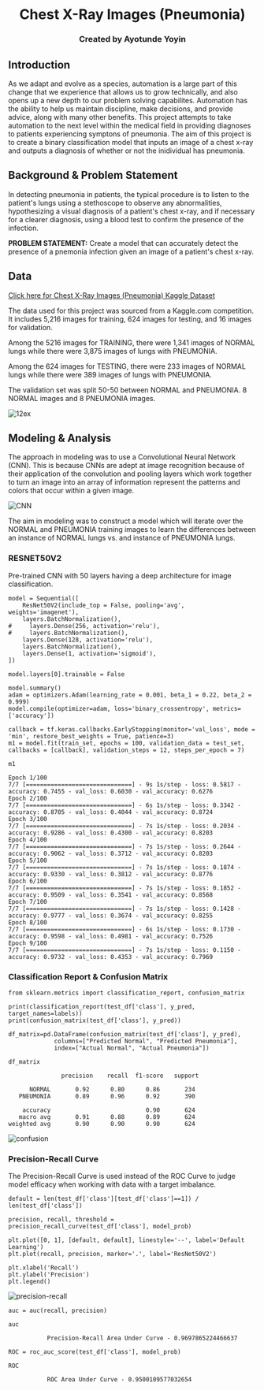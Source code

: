 <div align="center">
  <h1>Chest X-Ray Images (Pneumonia)</h1>
  
  <h3>Created by Ayotunde Yoyin</h3>
</div>


## Introduction

As we adapt and evolve as a species, automation is a large part of this change that we experience that allows us to grow technically, and also opens up a new depth to our problem solving capabilites. Automation has the ability to help us maintain discipline, make decisions, and provide advice, along with many other benefits. This project attempts to take automation to the next level within the medical field in providing diagnoses to patients experiencing symptons of pneumonia. The aim of this project is to create a binary classification model that inputs an image of a chest x-ray and outputs a diagnosis of whether or not the inidividual has pneumonia. 

## Background & Problem Statement

In detecting pneumonia in patients, the typical procedure is to listen to the patient's lungs using a stethoscope to observe any abnormalities, hypothesizing a visual diagnosis of a patient's chest x-ray, and if necessary for a clearer diagnosis, using a blood test to confirm the presence of the infection.

**PROBLEM STATEMENT:** Create a model that can accurately detect the presence of a pnemonia infection given an image of a patient's chest x-ray.

## Data

[Click here for Chest X-Ray Images (Pneumonia) Kaggle Dataset](https://www.kaggle.com/paultimothymooney/chest-xray-pneumonia)

The data used for this project was sourced from a Kaggle.com competition. It includes 5,216 images for training, 624 images for testing, and 16 images for validation.

Among the 5216 images for TRAINING, there were 1,341 images of NORMAL lungs while there were 3,875 images of lungs with PNEUMONIA.

Among the 624 images for TESTING, there were 233 images of NORMAL lungs while there were 389 images of lungs with PNEUMONIA.

The validation set was split 50-50 between NORMAL and PNEUMONIA. 8 NORMAL images and 8 PNEUMONIA images.

![12ex](https://user-images.githubusercontent.com/44102000/127099166-8e842d4b-da3b-488e-ba6d-3dc48c6c6a9c.png)

## Modeling & Analysis
The approach in modeling was to use a Convolutional Neural Network (CNN). This is because CNNs are adept at image recognition because of their application of the convolution and pooling layers which work together to turn an image into an array of information represent the patterns and colors that occur within a given image.

![CNN](https://user-images.githubusercontent.com/44102000/127189698-6b597885-05ef-4ad7-87b6-a73ae6fdc183.jpeg)

The aim in modeling was to construct a model which will iterate over the NORMAL and PNEUMONIA training images to learn the differences between an instance of NORMAL lungs vs. and instance of PNEUMONIA lungs.

### RESNET50V2
Pre-trained CNN with 50 layers having a deep architecture for image classification.
```
model = Sequential([
    ResNet50V2(include_top = False, pooling='avg', weights='imagenet'),
    layers.BatchNormalization(),
#     layers.Dense(256, activation='relu'),
#     layers.BatchNormalization(),
    layers.Dense(128, activation='relu'),
    layers.BatchNormalization(),
    layers.Dense(1, activation='sigmoid'),
])

model.layers[0].trainable = False

model.summary()
adam = optimizers.Adam(learning_rate = 0.001, beta_1 = 0.22, beta_2 = 0.999)
model.compile(optimizer=adam, loss='binary_crossentropy', metrics=['accuracy'])
```

```
callback = tf.keras.callbacks.EarlyStopping(monitor='val_loss', mode = 'min', restore_best_weights = True, patience=3)
m1 = model.fit(train_set, epochs = 100, validation_data = test_set, callbacks = [callback], validation_steps = 12, steps_per_epoch = 7)

m1

Epoch 1/100
7/7 [==============================] - 9s 1s/step - loss: 0.5817 - accuracy: 0.7455 - val_loss: 0.6030 - val_accuracy: 0.6276
Epoch 2/100
7/7 [==============================] - 6s 1s/step - loss: 0.3342 - accuracy: 0.8705 - val_loss: 0.4044 - val_accuracy: 0.8724
Epoch 3/100
7/7 [==============================] - 7s 1s/step - loss: 0.2034 - accuracy: 0.9286 - val_loss: 0.4300 - val_accuracy: 0.8203
Epoch 4/100
7/7 [==============================] - 7s 1s/step - loss: 0.2644 - accuracy: 0.9062 - val_loss: 0.3712 - val_accuracy: 0.8203
Epoch 5/100
7/7 [==============================] - 7s 1s/step - loss: 0.1874 - accuracy: 0.9330 - val_loss: 0.3812 - val_accuracy: 0.8776
Epoch 6/100
7/7 [==============================] - 7s 1s/step - loss: 0.1852 - accuracy: 0.9509 - val_loss: 0.3541 - val_accuracy: 0.8568
Epoch 7/100
7/7 [==============================] - 7s 1s/step - loss: 0.1428 - accuracy: 0.9777 - val_loss: 0.3674 - val_accuracy: 0.8255
Epoch 8/100
7/7 [==============================] - 6s 1s/step - loss: 0.1730 - accuracy: 0.9598 - val_loss: 0.4981 - val_accuracy: 0.7526
Epoch 9/100
7/7 [==============================] - 7s 1s/step - loss: 0.1150 - accuracy: 0.9732 - val_loss: 0.4353 - val_accuracy: 0.7969
```

### Classification Report & Confusion Matrix
```
from sklearn.metrics import classification_report, confusion_matrix

print(classification_report(test_df['class'], y_pred, target_names=labels))
print(confusion_matrix(test_df['class'], y_pred))

df_matrix=pd.DataFrame(confusion_matrix(test_df['class'], y_pred), 
             columns=["Predicted Normal", "Predicted Pneumonia"], 
             index=["Actual Normal", "Actual Pneumonia"])

df_matrix

               precision    recall  f1-score   support

      NORMAL       0.92      0.80      0.86       234
   PNEUMONIA       0.89      0.96      0.92       390

    accuracy                           0.90       624
   macro avg       0.91      0.88      0.89       624
weighted avg       0.90      0.90      0.90       624
```

![confusion](https://user-images.githubusercontent.com/44102000/127200849-652ed7cf-1a90-4491-885b-1b9a44ba49d0.png)

### Precision-Recall Curve
The Precision-Recall Curve is used instead of the ROC Curve to judge model efficacy when working with data with a target imbalance. 
```
default = len(test_df['class'][test_df['class']==1]) / len(test_df['class'])

precision, recall, threshold = precision_recall_curve(test_df['class'], model_prob)

plt.plot([0, 1], [default, default], linestyle='--', label='Default Learning')
plt.plot(recall, precision, marker='.', label='ResNet50V2')

plt.xlabel('Recall')
plt.ylabel('Precision')
plt.legend()
```
![precision-recall](https://user-images.githubusercontent.com/44102000/127202521-b7fcc811-8d6c-428c-83b8-59db8ced419a.png)

```
auc = auc(recall, precision)

auc

           Precision-Recall Area Under Curve - 0.9697865224466637
```

```
ROC = roc_auc_score(test_df['class'], model_prob)

ROC

           ROC Area Under Curve - 0.9500109577032654
```
